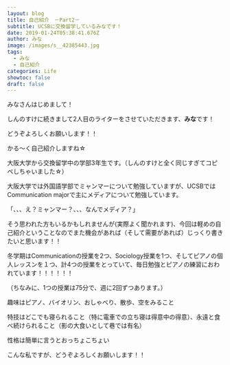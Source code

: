 ```yaml
---
layout: blog
title: 自己紹介　－Part2－
subtitle: UCSBに交換留学しているみなです！
date: 2019-01-24T05:38:41.676Z
author: みな
image: /images/s__42385443.jpg
tags:
  - みな
  - 自己紹介
categories: Life
showtoc: false
draft: false
---
```

みなさんはじめまして！

しんのすけに続きまして2人目のライターをさせていただきます、**みな**です！

どうぞよろしくお願いします！！

かる～く自己紹介しますね☆

大阪大学から交換留学中の学部3年生です。（しんのすけと全く同じすぎてコピペしちゃいました☆）

大阪大学では外国語学部でミャンマーについて勉強していますが、UCSBではCommunication majorで主にメディアについて勉強しています。

「、、、え？ミャンマー？、、、なんでメディア？」

そう思われた方もいるかもしれませんが(実際よく聞かれます)、今回は軽めの自己紹介ということなのでまた機会があれば（そして需要があれば）じっくり書きたいと思います！！



冬学期はCommunicationの授業を2つ、Sociology授業を1つ、そしてピアノの個人レッスンを１つ、計4つの授業をとっていて、毎日勉強とピアノの練習におわれています！！！！！！

（ちなみに、1つの授業は75分で、週に2回ずつあります。）



趣味はピアノ、バイオリン、おしゃべり、散歩、空をみること

特技はどこでも寝られること（特に電車での立ち寝は得意中の得意）、永遠と食べ続けられること（影の大食いとして巷では有名）

性格は簡単に言うとおっちょこちょい

こんな私ですが、どうぞよろしくお願いします！！
